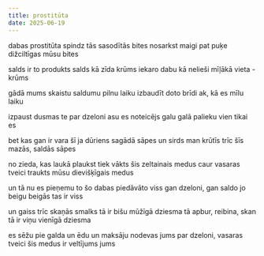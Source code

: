 ```yaml
---
title: prostitūta
date: 2025-06-19
---
```

dabas prostitūta spindz
tās sasodītās bites
nosarkst maigi pat puķe
dižciltīgas mūsu bites

salds ir to produkts
salds kā zīda krūms
iekaro dabu kā nelieši
mīļākā vieta - krūms

gādā mums skaistu
saldumu pilnu laiku
izbaudīt doto brīdi
ak, kā es mīlu laiku

izpaust dusmas te
par dzeloni asu es
noteicējs galu galā
palieku vien tikai es

bet kas gan ir vara šī
ja dūriens sagādā sāpes
un sirds man krūtīs trīc
šīs mazās, saldās sāpes

no zieda, kas laukā plaukst
tiek vākts šis zeltainais medus
caur vasaras tveici traukts
mūsu dievišķīgais medus

un tā nu es pieņemu to
šo dabas piedāvāto viss
gan dzeloni, gan saldo
jo beigu beigās tas ir viss

un gaiss trīc skaņās smalks
tā ir bišu mūžīgā dziesma
tā apbur, reibina, skan
tā ir viņu vienīgā dziesma

es sēžu pie galda un ēdu
un maksāju nodevas jums
par dzeloni, vasaras tveici
šis medus ir veltījums jums